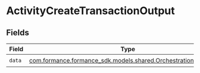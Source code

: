 # ActivityCreateTransactionOutput


## Fields

| Field                                                                                                               | Type                                                                                                                | Required                                                                                                            | Description                                                                                                         |
| ------------------------------------------------------------------------------------------------------------------- | ------------------------------------------------------------------------------------------------------------------- | ------------------------------------------------------------------------------------------------------------------- | ------------------------------------------------------------------------------------------------------------------- |
| `data`                                                                                                              | [com.formance.formance_sdk.models.shared.OrchestrationTransaction](../../models/shared/OrchestrationTransaction.md) | :heavy_check_mark:                                                                                                  | N/A                                                                                                                 |